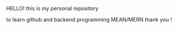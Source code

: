  HELLO! this is my personal repository


to learn github and backend programming MEAN/MERN thank you !
